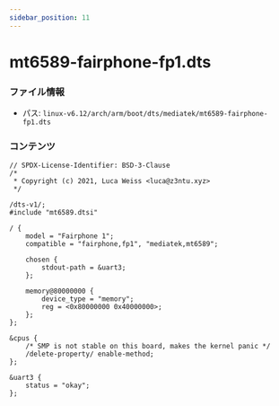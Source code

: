 ```yaml
---
sidebar_position: 11
---
```

# mt6589-fairphone-fp1.dts

### ファイル情報

- パス: `linux-v6.12/arch/arm/boot/dts/mediatek/mt6589-fairphone-fp1.dts`

### コンテンツ

```dts
// SPDX-License-Identifier: BSD-3-Clause
/*
 * Copyright (c) 2021, Luca Weiss <luca@z3ntu.xyz>
 */

/dts-v1/;
#include "mt6589.dtsi"

/ {
	model = "Fairphone 1";
	compatible = "fairphone,fp1", "mediatek,mt6589";

	chosen {
		stdout-path = &uart3;
	};

	memory@80000000 {
		device_type = "memory";
		reg = <0x80000000 0x40000000>;
	};
};

&cpus {
	/* SMP is not stable on this board, makes the kernel panic */
	/delete-property/ enable-method;
};

&uart3 {
	status = "okay";
};

```
